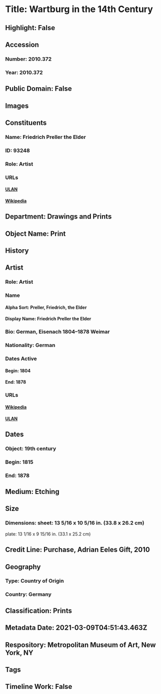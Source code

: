 # Title: Wartburg in the 14th Century
## Highlight: False
## Accession
### Number: 2010.372
### Year: 2010.372
## Public Domain: False
## Images
## Constituents
### Name: Friedrich Preller the Elder
### ID: 93248
### Role: Artist
### URLs
#### [ULAN](http://vocab.getty.edu/page/ulan/500023376)
#### [Wikipedia](https://www.wikidata.org/wiki/Q1461580)
## Department: Drawings and Prints
## Object Name: Print
## History
## Artist
### Role: Artist
### Name
#### Alpha Sort: Preller, Friedrich, the Elder
#### Display Name: Friedrich Preller the Elder
### Bio: German, Eisenach 1804–1878 Weimar
### Nationality: German
### Dates Active
#### Begin: 1804
#### End: 1878
### URLs
#### [Wikipedia](https://www.wikidata.org/wiki/Q1461580)
#### [ULAN](http://vocab.getty.edu/page/ulan/500023376)
## Dates
### Object: 19th century
### Begin: 1815
### End: 1878
## Medium: Etching
## Size
### Dimensions: sheet: 13 5/16 x 10 5/16 in. (33.8 x 26.2 cm)
plate: 13 1/16 x 9 15/16 in. (33.1 x 25.2 cm)
## Credit Line: Purchase, Adrian Eeles Gift, 2010
## Geography
### Type: Country of Origin
### Country: Germany
## Classification: Prints
## Metadata Date: 2021-03-09T04:51:43.463Z
## Respository: Metropolitan Museum of Art, New York, NY
## Tags
## Timeline Work: False